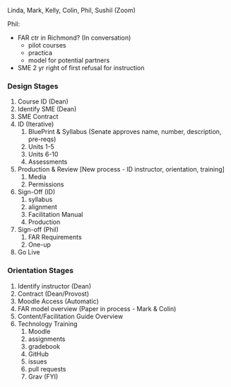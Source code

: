 Linda, Mark, Kelly, Colin, Phil, Sushil (Zoom)

Phil:
- FAR ctr in Richmond? (In conversation)
  - pilot courses
  - practica
  - model for potential partners
- SME 2 yr right of first refusal for instruction

### Design Stages
1. Course ID (Dean)
1. Identify SME (Dean)
2. SME Contract
3. ID (Iterative)
   1. BluePrint & Syllabus (Senate approves name, number, description, pre-reqs)
   2. Units 1-5
   3. Units 6-10
   4. Assessments
4. Production & Review [New process - ID instructor, orientation, training]
   1. Media
   2. Permissions
5. Sign-Off (ID)
   1. syllabus
   2. alignment
   3. Facilitation Manual
   3. Production
6. Sign-off (Phil)
   1. FAR Requirements
   2. One-up
6. Go Live

### Orientation Stages

1. Identify instructor (Dean)
2. Contract (Dean/Provost)
3. Moodle Access (Automatic)
4. FAR model overview (Paper in process - Mark & Colin)
5. Content/Facilitation Guide Overview
6. Technology Training
   1. Moodle
     1. assignments
     2. gradebook
   2. GitHub
     1. issues
     2. pull requests
   3. Grav (FYI)
